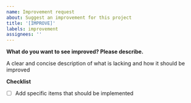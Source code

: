 ```yaml
---
name: Improvement request
about: Suggest an improvement for this project
title: '[IMPROVE]'
labels: improvement
assignees: ''
---
```


**What do you want to see improved? Please describe.**

A clear and concise description of what is lacking and how it should be improved

**Checklist**

- [ ] Add specific items that should be implemented
